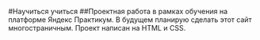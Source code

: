 #Научиться учиться
##Проектная работа в рамках обучения на платформе Яндекс Практикум.
В будущем планирую сделать этот сайт многостраничным. Проект написан на HTML и CSS.
